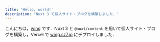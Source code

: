 ```yaml
---
title: 'Hello, world!'
description: 'Nuxt 3 で個人サイト・ブログを構築しました．'
---
```


こんにちは，[wing](https://wing.sz7.jp) です．Nuxt 3 と `@nuxt/content` を用いて個人サイト・ブログを構築し，Vercel で [wing.sz7.jp](https://wing.sz7.jp) にデプロイしました．


